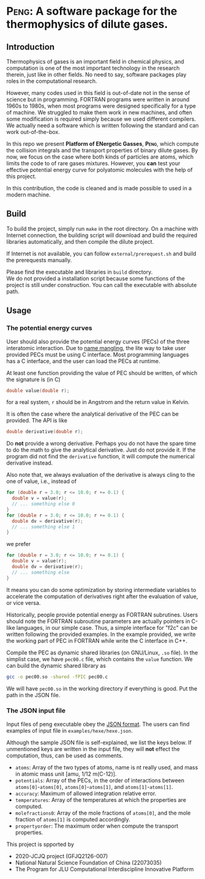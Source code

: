 # <span style="font-variant: small-caps;">Peng</span>: A software package for the thermophysics of dilute gases.

## Introduction

Thermophysics of gases is an important field in chemical physics, 
and computation is one of the most important technology in the research therein,
just like in other fields.
No need to say, software packages play roles in the computational research.

However, many codes used in this field is out-of-date not in the sense of science but in programming.
FORTRAN programs were written in around 1960s to 1980s, when most programs were designed specifically for a type of machine.
We struggled to make them work in new machines, and often some modification is required simply because we used different compilers.
We actually need a software which is written following the standard and can work out-of-the-box.

In this repo we present **Platform of ENergetic Gasses**, <span style="font-variant: small-caps; font-weight: bold;">Peng</span>, 
which compute the collision integrals and the transport properties of binary dilute gases.
By now, we focus on the case where both kinds of particles are atoms, 
which limits the code to of rare gases mixtures.
However, you **can** test your effective potential energy curve for polyatomic molecules with the help of this project.

In this contribution, the code is cleaned and is made possible to used in a modern machine.

## Build

To build the project, simply run `make` in the root directory.
On a machine with Internet connection, 
the building script will download and build the required libraries automatically, 
and then compile the dilute project.

If Internet is not available, you can follow `external/prerequest.sh` and build the prerequests manually.

Please find the executable and libraries in `build` directory.  
We do not provided a installation script because some functions of the project is still under construction.
You can call the executable with absolute path.

## Usage

### The potential energy curves

User should also provide the potential energy curves (PECs) of the three interatomic interaction.
Due to [name mangling](https://en.wikipedia.org/wiki/Name_mangling), 
the lite way to take user provided PECs must be using C interface.
Most programming languages has a C interface, 
and the user can load the PECs at runtime.

At least one function providing the value of PEC should be written, of which the signature is (in C)
```c
double value(double r);
```
for a real system, `r` should be in Angstrom and the return value in Kelvin.

It is often the case where the analytical derivative of the PEC can be provided.
The API is like
```c
double derivative(double r);
```
Do **not** provide a wrong derivative.
Perhaps you do not have the spare time to do the math to give the analytical derivative. 
Just do not provide it.
If the program did not find the `derivative` function, it will compute the numerical derivative instead.

Also note that, 
we always evaluation of the derivative is always cling to the one of value, 
i.e., instead of
```cpp
for (double r = 3.0; r <= 10.0; r += 0.1) {
  double v = value(r);
  // ... something else 0
}
for (double r = 3.0; r <= 10.0; r += 0.1) {
  double dv = derivative(r);
  // ... something else 1
}
```
we prefer
```cpp
for (double r = 3.0; r <= 10.0; r += 0.1) {
  double v = value(r);
  double dv = derivative(r);
  // ... something else
}
```
It means you can do some optimization by storing intermediate variables
to accelerate the computation of derivatives right after the evaluation of value, 
or vice versa.

Historically, people provide potential energy as FORTRAN subrutines.
Users should note the FORTRAN subroutine parameters are actually pointers in C-like languages,
in our simple case.
Thus, a simple interface for "f2c" can be written following the provided examples.
In the example provided, 
we write the working part of PEC in FORTRAN while write the C interface in C++.

Compile the PEC as dynamic shared libraries (on GNU/Linux, `.so` file).
In the simplist case, we have `pec00.c` file, which contains the `value` function.
We can build the dynamic shared library as
```sh
gcc -o pec00.so -shared -fPIC pec00.c
```
We will have `pec00.so` in the working directory if everything is good.
Put the path in the JSON file.

### The JSON input file

Input files of peng executable obey the [JSON format](https://en.wikipedia.org/wiki/JSON).
The users can find examples of input file in `examples/hexe/hexe.json`.

Although the sample JSON file is self-explained, we list the keys below.
If unmentioned keys are written in the input file, 
they will **not** effect the computation, thus, can be used as comments.
- `atoms`: Array of the two types of atoms, name is nt really used, and mass in atomic mass unit [amu, 1/12 m(C-12)].
- `potentials`: Array of the PECs, in the order of interactions between `atoms[0]`-`atoms[0]`, `atoms[0]`-`atoms[1]`, and `atoms[1]`-`atoms[1]`. 
- `accuracy`: Maximum of allowed integration relative error.
- `temperatures`: Array of the temperatures at which the properties are computed.
- `molefractions0`: Array of the mole fractions of `atoms[0]`, and the mole fraction of `atoms[1]` is computed accordingly.
- `propertyorder`: The maximum order when compute the transport properties.


This project is spported by
- 2020-JCJQ project (GFJQ2126-007)
- National Natural Science Foundation of China (22073035)
- The Program for JLU Computational Interdiscipline Innovative Platform
